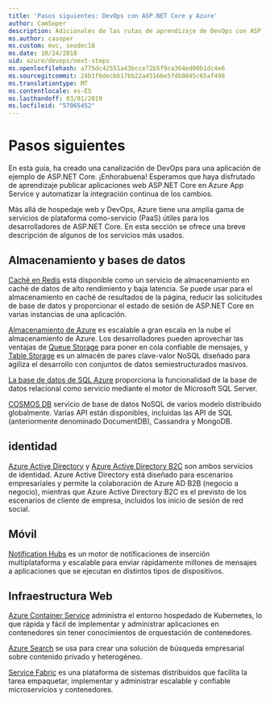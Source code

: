 ```yaml
---
title: 'Pasos siguientes: DevOps con ASP.NET Core y Azure'
author: CamSoper
description: Adicionales de las rutas de aprendizaje de DevOps con ASP.NET Core y Azure.
ms.author: casoper
ms.custom: mvc, seodec18
ms.date: 10/24/2018
uid: azure/devops/next-steps
ms.openlocfilehash: a775dc42551a43bcce72b5f9ca364ed00b1dc4e6
ms.sourcegitcommit: 24b1f6decbb17bb22a45166e5fdb0845c65af498
ms.translationtype: MT
ms.contentlocale: es-ES
ms.lasthandoff: 03/01/2019
ms.locfileid: "57065452"
---
```

# <a name="next-steps"></a>Pasos siguientes

En esta guía, ha creado una canalización de DevOps para una aplicación de ejemplo de ASP.NET Core. ¡Enhorabuena! Esperamos que haya disfrutado de aprendizaje publicar aplicaciones web ASP.NET Core en Azure App Service y automatizar la integración continua de los cambios.

Más allá de hospedaje web y DevOps, Azure tiene una amplia gama de servicios de plataforma como-servicio (PaaS) útiles para los desarrolladores de ASP.NET Core. En esta sección se ofrece una breve descripción de algunos de los servicios más usados.

## <a name="storage-and-databases"></a>Almacenamiento y bases de datos

[Caché en Redis](/azure/redis-cache/) está disponible como un servicio de almacenamiento en caché de datos de alto rendimiento y baja latencia. Se puede usar para el almacenamiento en caché de resultados de la página, reducir las solicitudes de base de datos y proporcionar el estado de sesión de ASP.NET Core en varias instancias de una aplicación.

[Almacenamiento de Azure](/azure/storage/) es escalable a gran escala en la nube el almacenamiento de Azure. Los desarrolladores pueden aprovechar las ventajas de [Queue Storage](/azure/storage/queues/storage-queues-introduction) para poner en cola confiable de mensajes, y [Table Storage](/azure/storage/tables/table-storage-overview) es un almacén de pares clave-valor NoSQL diseñado para agiliza el desarrollo con conjuntos de datos semiestructurados masivos.

[La base de datos de SQL Azure](/azure/sql-database/) proporciona la funcionalidad de la base de datos relacional como servicio mediante el motor de Microsoft SQL Server.

[COSMOS DB](/azure/cosmos-db/) servicio de base de datos NoSQL de varios modelo distribuido globalmente. Varias API están disponibles, incluidas las API de SQL (anteriormente denominado DocumentDB), Cassandra y MongoDB.

## <a name="identity"></a>identidad

[Azure Active Directory](/azure/active-directory/) y [Azure Active Directory B2C](/azure/active-directory-b2c/) son ambos servicios de identidad. Azure Active Directory está diseñado para escenarios empresariales y permite la colaboración de Azure AD B2B (negocio a negocio), mientras que Azure Active Directory B2C es el previsto de los escenarios de cliente de empresa, incluidos los inicio de sesión de red social.

## <a name="mobile"></a>Móvil

[Notification Hubs](/azure/notification-hubs/) es un motor de notificaciones de inserción multiplataforma y escalable para enviar rápidamente millones de mensajes a aplicaciones que se ejecutan en distintos tipos de dispositivos.

## <a name="web-infrastructure"></a>Infraestructura Web

[Azure Container Service](/azure/aks/) administra el entorno hospedado de Kubernetes, lo que rápida y fácil de implementar y administrar aplicaciones en contenedores sin tener conocimientos de orquestación de contenedores.

[Azure Search](/azure/search/) se usa para crear una solución de búsqueda empresarial sobre contenido privado y heterogéneo.

[Service Fabric](/azure/service-fabric/) es una plataforma de sistemas distribuidos que facilita la tarea empaquetar, implementar y administrar escalable y confiable microservicios y contenedores.
